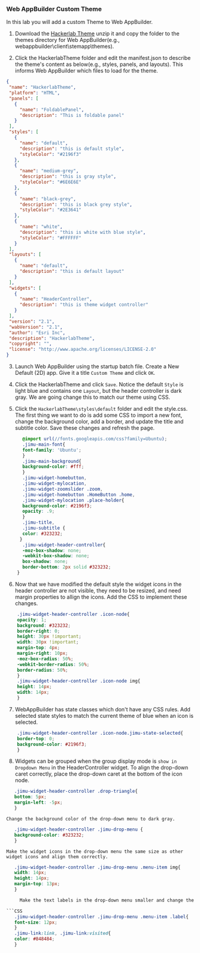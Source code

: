 ### Web AppBuilder Custom Theme

In this lab you will add a custom Theme to Web AppBuilder.

1. Download the [Hackerlab Theme](HackerlabTheme.zip?raw=true) unzip it and copy the folder to the themes directory for Web AppBuilder(e.g., webappbuilder\client\stemapp\themes).

2. Click the HackerlabTheme folder and edit the manifest.json to describe the theme's content as below(e.g., styles, panels, and layouts). This informs Web AppBuilder which files to load for the theme.
 
 ```json
 {
  "name": "HackerlabTheme",
  "platform": "HTML",
  "panels": [
    {
      "name": "FoldablePanel",
      "description": "This is foldable panel"
    }
  ],
  "styles": [
    {
      "name": "default",
      "description": "this is default style",
      "styleColor": "#2196f3"
    },
    {
      "name": "medium-grey",
      "description": "this is gray style",
      "styleColor": "#6E6E6E"
    },
    {
      "name": "black-grey",
      "description": "this is black grey style",
      "styleColor": "#2E3641"
    },
    {
      "name": "white",
      "description": "this is white with blue style",
      "styleColor": "#FFFFFF"
    }
  ],
  "layouts": [
    {
      "name": "default",
      "description": "this is default layout"
    }
  ],
  "widgets": [
    {
      "name": "HeaderController",
      "description": "this is theme widget controller"
    }
  ],
  "version": "2.1",
  "wabVersion": "2.1",
  "author": "Esri Inc",
  "description": "HackerlabTheme",
  "copyright": "",
  "license": "http://www.apache.org/licenses/LICENSE-2.0"
}
 ```
3.  Launch Web AppBuilder using the startup batch file. Create a New Default (2D) app. Give it a title `Custom Theme` and click `OK`.

4.  Click the HackerlabTheme and click `Save`. Notice the default `Style` is light blue and contains one `Layout`, but the header controller is dark gray. We are going change this to match our theme using CSS.
 
5.  Click the `HackerlabTheme\styles\default` folder and edit the style.css. The first thing we want to do is add some CSS to import a new font, change the background color, add a border, and update the title and subtitle color. Save these changes and refresh the page. 
```CSS
      @import url(//fonts.googleapis.com/css?family=Ubuntu);
      .jimu-main-font{
      font-family: 'Ubuntu';
      }
      .jimu-main-background{
      background-color: #fff;
      }
      .jimu-widget-homebutton,
      .jimu-widget-mylocation,
      .jimu-widget-zoomslider .zoom,
      .jimu-widget-homebutton .HomeButton .home,
      .jimu-widget-mylocation .place-holder{
      background-color: #2196f3;
      opacity: .9;
      }
      .jimu-title,
      .jimu-subtitle {
      color: #323232;
     }
      .jimu-widget-header-controller{
      -moz-box-shadow: none;
      -webkit-box-shadow: none;
      box-shadow: none;
      border-bottom: 2px solid #323232;
    }
```

6.   Now that we have modified the default style the widget icons in the header controller are not visible, they need to be resized, and need margin properties to allign the icons. Add the CSS to implement these changes.    

```CSS
    .jimu-widget-header-controller .icon-node{
    opacity: 1;
    background: #323232;
    border-right: 0;
    height: 30px !important;
    width: 30px !important;
    margin-top: 4px;
    margin-right: 10px;
    -moz-box-radius: 50%;
    -webkit-border-radius: 50%;
    border-radius: 50%;
    }
    .jimu-widget-header-controller .icon-node img{
    height: 14px;
    width: 14px;
    }
```

7.  WebAppBuilder has state classes which don't have any CSS rules. Add selected state styles to match the current theme of blue when an icon is selected. 

```CSS
    .jimu-widget-header-controller .icon-node.jimu-state-selected{
    border-top: 0;
    background-color: #2196f3;
    }
```

8.  Widgets can be grouped when the group display mode is `show in Dropdown Menu` in the HeaderController widget. To align the drop-down caret correctly, place the drop-down caret at the bottom of the icon node.

```CSS
   .jimu-widget-header-controller .drop-triangle{
   bottom: 5px;
   margin-left: -5px;
   } 
```
    Change the background color of the drop-down menu to dark gray.

```CSS
   .jimu-widget-header-controller .jimu-drop-menu {
   background-color: #323232;
   }
````
    Make the widget icons in the drop-down menu the same size as other widget icons and align them correctly.

```CSS
   .jimu-widget-header-controller .jimu-drop-menu .menu-item img{
   width: 14px;
   height: 14px;
   margin-top: 13px;
   }

     Make the text labels in the drop-down menu smaller and change the link color in the header to gray.

```CSS
   .jimu-widget-header-controller .jimu-drop-menu .menu-item .label{
   font-size: 12px;
   }
   .jimu-link:link, .jimu-link:visited{
   color: #848484;
   }    
